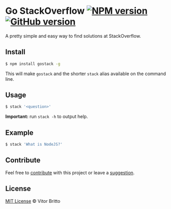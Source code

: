 # Go StackOverflow [![NPM version](https://badge.fury.io/js/gostack.svg)](http://badge.fury.io/js/gostack) [![GitHub version](https://badge.fury.io/gh/vitorbritto%2Fgostack.svg)](http://badge.fury.io/gh/vitorbritto%2Fgostack)

A pretty simple and easy way to find solutions at StackOverflow.

## Install

```bash
$ npm install gostack -g
```

This will make `gostack` and the shorter `stack` alias available on the command line.

## Usage

```bash
$ stack '<question>'
```

**Important:** run `stack -h` to output help.

## Example

```bash
$ stack 'What is NodeJS?'
```

## Contribute

Feel free to [contribute](https://github.com/vitorbritto/gostack/pulls) with this project or leave a [suggestion](https://github.com/vitorbritto/gostack/issues).


## License

[MIT License](http://vitorbritto.mit-license.org/) © Vitor Britto

